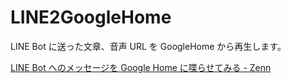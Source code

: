 # LINE2GoogleHome

LINE Bot に送った文章、音声 URL を GoogleHome から再生します。

[LINE Bot へのメッセージを Google Home に喋らせてみる - Zenn](https://zenn.dev/sasnews/articles/dc6b703752437c)
